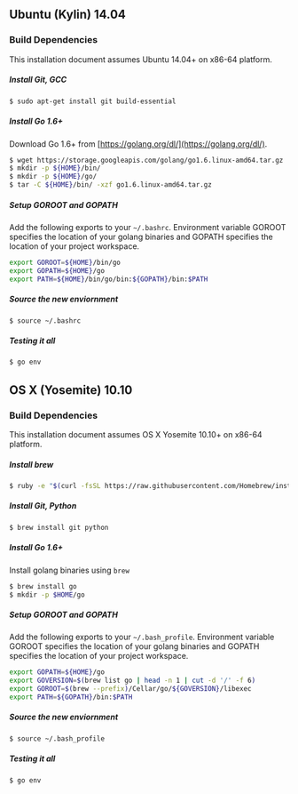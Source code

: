 ## Ubuntu (Kylin) 14.04
### Build Dependencies
This installation document assumes Ubuntu 14.04+ on x86-64 platform.

##### Install Git, GCC
```sh
$ sudo apt-get install git build-essential
```

##### Install Go 1.6+

Download Go 1.6+ from [https://golang.org/dl/](https://golang.org/dl/).

```sh
$ wget https://storage.googleapis.com/golang/go1.6.linux-amd64.tar.gz
$ mkdir -p ${HOME}/bin/
$ mkdir -p ${HOME}/go/
$ tar -C ${HOME}/bin/ -xzf go1.6.linux-amd64.tar.gz
```
##### Setup GOROOT and GOPATH

Add the following exports to your ``~/.bashrc``. Environment variable GOROOT specifies the location of your golang binaries
and GOPATH specifies the location of your project workspace.

```sh
export GOROOT=${HOME}/bin/go
export GOPATH=${HOME}/go
export PATH=${HOME}/bin/go/bin:${GOPATH}/bin:$PATH
```
##### Source the new enviornment

```sh
$ source ~/.bashrc
```

##### Testing it all

```sh
$ go env
```

## OS X (Yosemite) 10.10
### Build Dependencies
This installation document assumes OS X Yosemite 10.10+ on x86-64 platform.

##### Install brew
```sh
$ ruby -e "$(curl -fsSL https://raw.githubusercontent.com/Homebrew/install/master/install)"
```

##### Install Git, Python
```sh
$ brew install git python
```

##### Install Go 1.6+

Install golang binaries using `brew`

```sh
$ brew install go
$ mkdir -p $HOME/go
```

##### Setup GOROOT and GOPATH

Add the following exports to your ``~/.bash_profile``. Environment variable GOROOT specifies the location of your golang binaries
and GOPATH specifies the location of your project workspace.

```sh
export GOPATH=${HOME}/go
export GOVERSION=$(brew list go | head -n 1 | cut -d '/' -f 6)
export GOROOT=$(brew --prefix)/Cellar/go/${GOVERSION}/libexec
export PATH=${GOPATH}/bin:$PATH
```
##### Source the new enviornment
```sh
$ source ~/.bash_profile
```
##### Testing it all

```sh
$ go env
```
